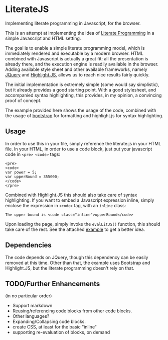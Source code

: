 # LiterateJS
Implementing literate programming in Javascript, for the browser.

This is an attempt at implementing the idea of [Literate Programming](https://en.wikipedia.org/wiki/Literate_programming) in a simple Javascript and HTML setting.

The goal is to enable a simple literate programming model, which is immediately rendered and executable by a modern browser.
HTML combined with Javascript is actually a great fit: all the presentation is already there, and the execution engine is readily available in the browser.
Adding available style sheet and other available frameworks, namely [JQuery](https://jquery.com/) and [Highlight.JS](https://highlightjs.org/), allows us to reach nice results fairly quickly.

The initial implementation is extremely simple (some would say simplistic), but it already provides a good starting point.
With a good stylesheet, and accompanied syntax highlighting, this provides, in my opinion, a convincing proof of concept.

The example provided here shows the usage of the code, combined with the usage of [bootstrap](http://getbootstrap.com/css/) for formatting and highlight.js for syntax highlighting.

## Usage

In order to use this in your file, simply reference the literate.js in your HTML file.
In your HTML, in order to use a code block, just put your javascript code in `<pre> <code>` tags:

```
<pre>
<code>
var power = 5;
var upperBound = 355000;
</code>
</pre>
```
Combined with Highlight.JS this should also take care of syntax highlighting.
If you want to embed a Javascript expression inline, simply enclose the expression in `<code>` tag, with an `inline` class:

```
The upper bound is <code class="inline">upperBound</code>
```

Upon loading the page, simply invoke the `evalLitJS()` function, this should take care of the rest.
See the attached [example](https://github.com/slior/LiterateJS/blob/master/euler30.html) to get a better idea.

## Dependencies

The code depends on JQuery, though this dependency can be easily removed at this time.
Other than that, the example uses Bootstrap and Highlight.JS, but the literate programming doesn't rely on that.

## TODO/Further Enhancements
(in no particular order)

- Support markdown
- Reusing/referencing code blocks from other code blocks.
- Other languages?
- Expanding/Collapsing code blocks.
- create CSS, at least for the basic "inline"
- supporting re-evaluation of blocks, on demand
